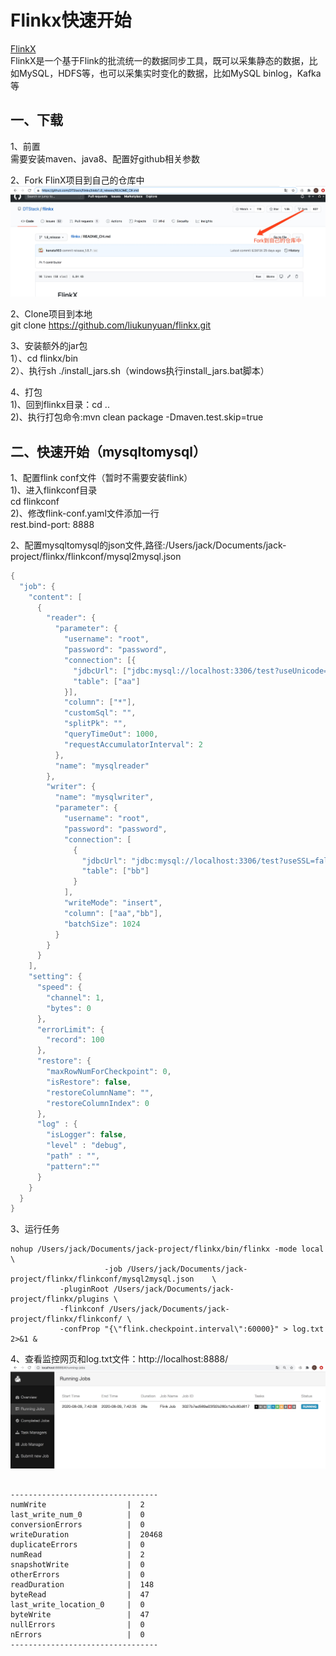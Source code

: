 # Flinkx快速开始

[FlinkX](https://github.com/DTStack/flinkx/blob/1.8_release/README_CH.md)  
FlinkX是一个基于Flink的批流统一的数据同步工具，既可以采集静态的数据，比如MySQL，HDFS等，也可以采集实时变化的数据，比如MySQL binlog，Kafka等

## 一、下载
1、前置  
需要安装maven、java8、配置好github相关参数

2、Fork FlinX项目到自己的仓库中  
![](../pic/flinkx/flinkx-quickstart/fork.jpg)

2、Clone项目到本地  
git clone https://github.com/liukunyuan/flinkx.git

3、安装额外的jar包  
1）、cd flinkx/bin  
2）、执行sh ./install_jars.sh（windows执行install_jars.bat脚本）  

4、打包  
1)、回到flinkx目录：cd ..  
2)、执行打包命令:mvn clean package -Dmaven.test.skip=true  



## 二、快速开始（mysqltomysql）
1、配置flink conf文件（暂时不需要安装flink）  
1)、进入flinkconf目录  
cd flinkconf  
2)、修改flink-conf.yaml文件添加一行  
rest.bind-port: 8888  

2、配置mysqltomysql的json文件,路径:/Users/jack/Documents/jack-project/flinkx/flinkconf/mysql2mysql.json   
```java
{
  "job": {
    "content": [
      {
        "reader": {
          "parameter": {
            "username": "root",
            "password": "password",
            "connection": [{
              "jdbcUrl": ["jdbc:mysql://localhost:3306/test?useUnicode=true&characterEncoding=utf8"],
              "table": ["aa"]
            }],
            "column": ["*"],
            "customSql": "",
            "splitPk": "",
            "queryTimeOut": 1000,
            "requestAccumulatorInterval": 2
          },
          "name": "mysqlreader"
        },
        "writer": {
          "name": "mysqlwriter",
          "parameter": {
            "username": "root",
            "password": "password",
            "connection": [
              {
                "jdbcUrl": "jdbc:mysql://localhost:3306/test?useSSL=false",
                "table": ["bb"]
              }
            ],
            "writeMode": "insert",
            "column": ["aa","bb"],
            "batchSize": 1024
          }
        }
      }
    ],
    "setting": {
      "speed": {
        "channel": 1,
        "bytes": 0
      },
      "errorLimit": {
        "record": 100
      },
      "restore": {
        "maxRowNumForCheckpoint": 0,
        "isRestore": false,
        "restoreColumnName": "",
        "restoreColumnIndex": 0
      },
      "log" : {
        "isLogger": false,
        "level" : "debug",
        "path" : "",
        "pattern":""
      }
    }
  }
}
```
3、运行任务  
```
nohup /Users/jack/Documents/jack-project/flinkx/bin/flinkx -mode local \
                     -job /Users/jack/Documents/jack-project/flinkx/flinkconf/mysql2mysql.json    \
           -pluginRoot /Users/jack/Documents/jack-project/flinkx/plugins \
           -flinkconf /Users/jack/Documents/jack-project/flinkx/flinkconf/ \
           -confProp "{\"flink.checkpoint.interval\":60000}" > log.txt 2>&1 & 
```
4、查看监控网页和log.txt文件：http://localhost:8888/  
![](../pic/flinkx/flinkx-quickstart/watch.jpg)
```

---------------------------------
numWrite                  |  2
last_write_num_0          |  0
conversionErrors          |  0
writeDuration             |  20468
duplicateErrors           |  0
numRead                   |  2
snapshotWrite             |  0
otherErrors               |  0
readDuration              |  148
byteRead                  |  47
last_write_location_0     |  0
byteWrite                 |  47
nullErrors                |  0
nErrors                   |  0
---------------------------------

```           